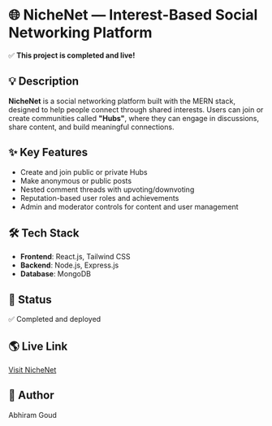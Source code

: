 # 🌐 NicheNet — Interest-Based Social Networking Platform

✅ **This project is completed and live!**

## 💡 Description
**NicheNet** is a social networking platform built with the MERN stack, designed to help people connect through shared interests. Users can join or create communities called **"Hubs"**, where they can engage in discussions, share content, and build meaningful connections.

## ✨ Key Features
- Create and join public or private Hubs
- Make anonymous or public posts
- Nested comment threads with upvoting/downvoting
- Reputation-based user roles and achievements
- Admin and moderator controls for content and user management

## 🛠️ Tech Stack
- **Frontend**: React.js, Tailwind CSS
- **Backend**: Node.js, Express.js
- **Database**: MongoDB

## 🚀 Status
✅ Completed and deployed

## 🌎 Live Link
[Visit NicheNet](https://nichenet-frontend.onrender.com/) <!-- Replace `#` with your actual deployed URL -->

## 👤 Author
Abhiram Goud
